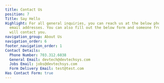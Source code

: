 ```yaml
---
title: Contact Us
position: 7
Title: Say Hello
Highlight: For all general inquiries, you can reach us at the below phone number and
  email addresses. You can also fill out the below form and someone from our team
  will contact you.
navigation_group: About Us
navigation_order: 6
footer_navigation_order: 1
Contact Details:
  Phone Number: 703.312.6038
  General Email: devtech@devtechsys.com
  Jobs Email: jobs@devtechsys.com
  Form Delivery Email: test@test.com
Has Contact Form: true
---
```


